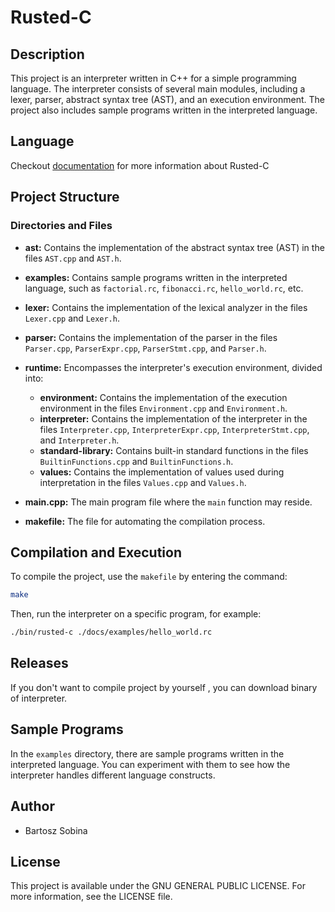 # Rusted-C 

## Description

This project is an interpreter written in C++ for a simple programming language. 
The interpreter consists of several main modules, including a lexer, parser, abstract syntax tree (AST), and an execution environment. 
The project also includes sample programs written in the interpreted language.

## Language
Checkout [documentation](./docs/DOCS.md) for more information about Rusted-C

## Project Structure

### Directories and Files

- **ast:** Contains the implementation of the abstract syntax tree (AST) in the files `AST.cpp` and `AST.h`.
  
- **examples:** Contains sample programs written in the interpreted language, such as `factorial.rc`, `fibonacci.rc`, `hello_world.rc`, etc.
  
- **lexer:** Contains the implementation of the lexical analyzer in the files `Lexer.cpp` and `Lexer.h`.

- **parser:** Contains the implementation of the parser in the files `Parser.cpp`, `ParserExpr.cpp`, `ParserStmt.cpp`, and `Parser.h`.

- **runtime:** Encompasses the interpreter's execution environment, divided into:
  - **environment:** Contains the implementation of the execution environment in the files `Environment.cpp` and `Environment.h`.
  - **interpreter:** Contains the implementation of the interpreter in the files `Interpreter.cpp`, `InterpreterExpr.cpp`, `InterpreterStmt.cpp`, and `Interpreter.h`.
  - **standard-library:** Contains built-in standard functions in the files `BuiltinFunctions.cpp` and `BuiltinFunctions.h`.
  - **values:** Contains the implementation of values used during interpretation in the files `Values.cpp` and `Values.h`.

- **main.cpp:** The main program file where the `main` function may reside.

- **makefile:** The file for automating the compilation process.


## Compilation and Execution

To compile the project, use the `makefile` by entering the command:

```bash
make
```

Then, run the interpreter on a specific program, for example:

```bash
./bin/rusted-c ./docs/examples/hello_world.rc
```
## Releases

If you don't want to compile project by yourself , you can download binary of interpreter.


## Sample Programs

In the `examples` directory, there are sample programs written in the interpreted language. You can experiment with them to see how the interpreter handles different language constructs.

## Author

- Bartosz Sobina


## License

This project is available under the GNU GENERAL PUBLIC LICENSE. For more information, see the LICENSE file.
